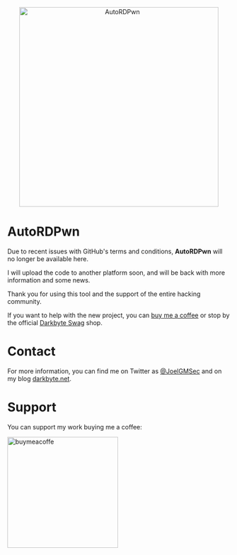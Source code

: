 <p align="center"><img width=450 alt="AutoRDPwn" src="https://raw.githubusercontent.com/JoelGMSec/AutoRDPnw/master/AutoRDPwn.png"></p>

# AutoRDPwn

Due to recent issues with GitHub's terms and conditions, **AutoRDPwn** will no longer be available here. 

I will upload the code to another platform soon, and will be back with more information and some news.

Thank you for using this tool and the support of the entire hacking community.

If you want to help with the new project, you can [buy me a coffee](https://www.buymeacoffee.com/joelgmsec) or stop by the official [Darkbyte Swag](https://darkbyte.net/shop) shop.


# Contact
For more information, you can find me on Twitter as [@JoelGMSec](https://twitter.com/JoelGMSec) and on my blog [darkbyte.net](https://darkbyte.net).


# Support
You can support my work buying me a coffee:

[<img width=250 alt="buymeacoffe" src="https://cdn.buymeacoffee.com/buttons/v2/default-blue.png">](https://www.buymeacoffee.com/joelgmsec)
